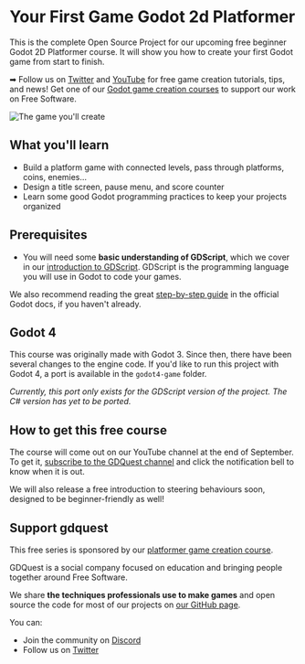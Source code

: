 # Your First Game Godot 2d Platformer

This is the complete Open Source Project for our upcoming free beginner Godot 2D Platformer course. It will show you how to create your first Godot game from start to finish.

➡ Follow us on [Twitter](https://twitter.com/NathanGDQuest) and [YouTube](https://www.youtube.com/c/gdquest/) for free game creation tutorials, tips, and news! Get one of our [Godot game creation courses](https://gdquest.mavenseed.com/) to support our work on Free Software.

![The game you'll create](./assets/project-banner.png)

## What you'll learn

- Build a platform game with connected levels, pass through platforms, coins, enemies…
- Design a title screen, pause menu, and score counter
- Learn some good Godot programming practices to keep your projects organized

## Prerequisites

- You will need some **basic understanding of GDScript**, which we cover in our [introduction to GDScript](https://www.youtube.com/watch?v=UcdwP1Q2UlU). GDScript is the programming language you will use in Godot to code your games.

We also recommend reading the great [step-by-step guide](http://docs.godotengine.org/en/stable/getting_started/step_by_step/index.html) in the official Godot docs, if you haven't already.

## Godot 4

This course was originally made with Godot 3. Since then, there have been several changes to the engine code. If you'd like to run this project with Godot 4, a port is available in the `godot4-game` folder.

*Currently, this port only exists for the GDScript version of the project. The C# version has yet to be ported.*

## How to get this free course

The course will come out on our YouTube channel at the end of September. To get it, [subscribe to the GDQuest channel](https://youtube.com/c/gdquest) and click the notification bell to know when it is out.

We will also release a free introduction to steering behaviours soon, designed to be beginner-friendly as well!

## Support gdquest

This free series is sponsored by our [platformer game creation course](https://gdquest.mavenseed.com).

GDQuest is a social company focused on education and bringing people together around Free Software.

We share **the techniques professionals use to make games** and open source the code for most of our projects on [our GitHub page](https://github.com/GDquest/).

You can:

- Join the community on [Discord](https://discord.gg/dKUX7m3)
- Follow us on [Twitter](https://twitter.com/NathanGDQuest)
